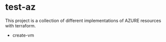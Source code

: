 # test-az

This project is a collection of different implementations of AZURE resources with terraform.

* create-vm 